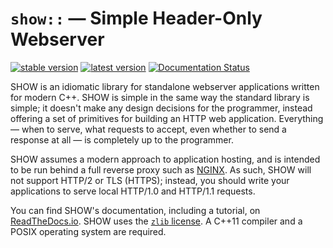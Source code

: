 # `show::` — Simple Header-Only Webserver

[![stable version](https://img.shields.io/github/release/JadeMatrix/SHOW.svg?label=stable)](https://github.com/JadeMatrix/SHOW/releases/latest)
[![latest version](https://img.shields.io/github/release/JadeMatrix/SHOW/all.svg?label=latest)](https://github.com/JadeMatrix/SHOW/releases)
[![Documentation Status](https://readthedocs.org/projects/show-cpp/badge/?version=v0.8.2)](http://show-cpp.readthedocs.io/en/v0.8.2/?badge=v0.8.2)

SHOW is an idiomatic library for standalone webserver applications written for modern C++.  SHOW is simple in the same way the standard library is simple; it doesn't make any design decisions for the programmer, instead offering a set of primitives for building an HTTP web application.  Everything — when to serve, what requests to accept, even whether to send a response at all — is completely up to the programmer.

SHOW assumes a modern approach to application hosting, and is intended to be run behind a full reverse proxy such as [NGINX](https://nginx.org/).  As such, SHOW will not support HTTP/2 or TLS (HTTPS); instead, you should write your applications to serve local HTTP/1.0 and HTTP/1.1 requests.

You can find SHOW's documentation, including a tutorial, on [ReadTheDocs.io](http://show-cpp.readthedocs.io/).  SHOW uses the [`zlib` license](LICENSE).  A C++11 compiler and a POSIX operating system are required.
